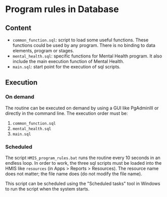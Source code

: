 # Program rules in Database

## Content
- `common_function.sql`: script to load some useful functions. These functions could be used by any program. There is no binding to data elements, program or stages.
- `mental_health.sql`: specific functions for Mental Health program. It also include the main execution function of Mental Health.
- `main.sql`: start point for the execution of sql scripts.

## Execution
### On demand
The routine can be executed on demand by using a GUI like PgAdminIII or directly in the command line. The execution order must be:
1. `common_function.sql`
2. `mental_health.sql`
3. `main.sql`

### Scheduled
The script `HMIS_program_rules.bat` runs the routine every 10 seconds in an endless loop. In order to work, the three sql scripts must be loaded into the HMIS like `resources` (in Apps > Reports > Resources). The resource name does not matter; the file name does (do not modify the file name).

This script can be scheduled using the "Scheduled tasks" tool in Windows to run the script when the system starts.
